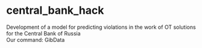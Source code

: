 # central_bank_hack
Development of a model for predicting violations in the work of OT solutions for the Central Bank of Russia <br>
Our command: GibData
